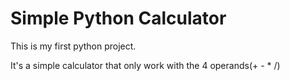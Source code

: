 # Simple Python Calculator

This is my first python project.

It's a simple calculator that only work with the 4 operands(+ - * /)

